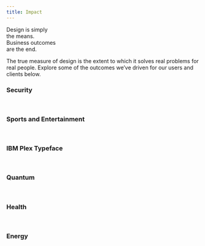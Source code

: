 ```yaml
---
title: Impact
---
```


<title-block>
Design is simply<br>
the means.<br>
<span>Business outcomes
<br>are the end.</span>
</title-block>

<grid background="gray-10">
<column lg="10">

<p size="xl">The true measure of design is the extent to which it solves real problems for real people. Explore some of the outcomes we’ve driven for our users and clients below.</p>

<icon name="ArrowDown32"></icon>

</column>
</grid>

<grid background="gray-10">
<column lg="4">

### Security

</column>

<column lg="4" md="4">
  <tile name="Prioritizing both easy-of-use and security" caption="medium.com" href="http://www.google.com">
    <img src="images/Image_1.png" alt="" class="tile__img"/>
  </tile>

</column>
<column lg="4" md="4">

  <tile name="" caption="" href="">
    <img src="images/Image_2.png" alt="" class="tile__img"/>
  </tile>

</column>
<column lg="4" md="4">

  <tile name="" caption="" href="">
    <img src="images/Image_3.png" alt="" class="tile__img"/>
  </tile>

</column>
</grid>
<grid background="gray-10">
<column lg="4">

### Sports and Entertainment

</column>

<column lg="4" md="4">
  <tile name="" caption="" href="">
    <img src="images/Image_4.png" alt="" class="tile__img"/>
  </tile>

</column>
<column lg="4" md="4">

  <tile name="" caption="" href="">
    <img src="images/Image_5.png" alt="" class="tile__img"/>
  </tile>

</column>
<column lg="4" md="4">

  <tile name="" caption="" href="">
    <img src="images/Image_6.png" alt="" class="tile__img"/>
  </tile>

</column>
</grid>
<grid background="gray-10">
<column lg="4">

### IBM Plex Typeface

</column>

<column lg="4" md="4">
  <tile name="" caption="" href="">
    <img src="images/Image_7.png" alt="" class="tile__img"/>
  </tile>

</column>
<column lg="4" md="4">

  <tile name="" caption="" href="">
    <img src="images/Image_8.png" alt="" class="tile__img"/>
  </tile>

</column>
<column lg="4" md="4">

  <tile name="" caption="" href="">
    <img src="images/Image_9.png" alt="" class="tile__img"/>
  </tile>

</column>
</grid>

<grid background="gray-10">
<column lg="4">

### Quantum
<!-- -->
</column>

<column lg="4" md="4">
  <tile name="" caption="" href="">
    <img src="images/Image_10.png" alt="" class="tile__img"/>
  </tile>

</column>
<column lg="4" md="4">

  <tile name="" caption="" href="">
    <img src="images/Image_11.png" alt="" class="tile__img"/>
  </tile>

</column>
<column lg="4" md="4">

  <tile name="" caption="" href="">
    <img src="images/Image_12.png" alt="" class="tile__img"/>
  </tile>

</column>
</grid>

<grid background="gray-10">
<column lg="4">

### Health
<!-- -->
</column>

<column lg="4" md="4">
  <tile name="" caption="" href="">
    <img src="images/Image_13.png" alt="" class="tile__img"/>
  </tile>

</column>
<column lg="4" md="4">

  <tile name="" caption="" href="">
    <img src="images/Image_14.png" alt="" class="tile__img"/>
  </tile>

</column>
<column lg="4" md="4">

  <tile name="" caption="" href="">
    <img src="images/Image_15.png" alt="" class="tile__img"/>
  </tile>

</column>
</grid>
<grid background="gray-10">
<column lg="4">

### Energy

</column>

<column lg="4" md="4">
  <tile name="" caption="" href="">
    <img src="images/Image_16.png" alt="" class="tile__img"/>
  </tile>

</column>
<column lg="4" md="4">

  <tile name="" caption="" href="">
    <img src="images/Image_17.png" alt="" class="tile__img"/>
  </tile>

</column>
<column lg="4" md="4">

  <tile name="" caption="" href="">
    <img src="images/Image_18.png" alt="" class="tile__img"/>
  </tile>

</column>
</grid>
